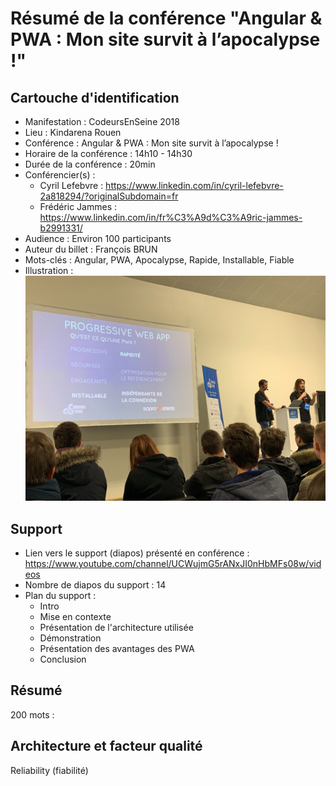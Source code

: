 # Résumé de la conférence "Angular & PWA : Mon site survit à l’apocalypse !"

## Cartouche d'identification

 - Manifestation : CodeursEnSeine 2018
 - Lieu : Kindarena Rouen
 - Conférence : Angular & PWA : Mon site survit à l’apocalypse !
 - Horaire de la conférence : 14h10 - 14h30
 - Durée de la conférence : 20min
 - Conférencier(s) :
   - Cyril Lefebvre : https://www.linkedin.com/in/cyril-lefebvre-2a818294/?originalSubdomain=fr
   - Frédéric Jammes : https://www.linkedin.com/in/fr%C3%A9d%C3%A9ric-jammes-b2991331/
 - Audience : Environ 100 participants
 - Auteur du billet : François BRUN
 - Mots-clés : Angular, PWA, Apocalypse, Rapide, Installable, Fiable
 - Illustration : ![](confPWA-image.jpg)

## Support
 - Lien vers le support (diapos) présenté en conférence : https://www.youtube.com/channel/UCWujmG5rANxJI0nHbMFs08w/videos
 - Nombre de diapos du support : 14
 - Plan du support :
   - Intro
   - Mise en contexte
   - Présentation de l'architecture utilisée
   - Démonstration
   - Présentation des avantages des PWA
   - Conclusion

## Résumé
200 mots :



## Architecture et facteur qualité
Reliability (fiabilité) 
